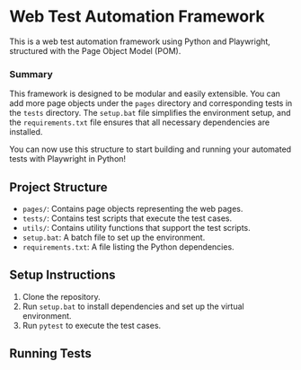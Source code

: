 # Web Test Automation Framework

This is a web test automation framework using Python and Playwright, structured with the Page Object Model (POM).


### Summary

This framework is designed to be modular and easily extensible. You can add more page objects under the `pages` directory and corresponding tests in the `tests` directory. The `setup.bat` file simplifies the environment setup, and the `requirements.txt` file ensures that all necessary dependencies are installed.

You can now use this structure to start building and running your automated tests with Playwright in Python!


## Project Structure

- `pages/`: Contains page objects representing the web pages.
- `tests/`: Contains test scripts that execute the test cases.
- `utils/`: Contains utility functions that support the test scripts.
- `setup.bat`: A batch file to set up the environment.
- `requirements.txt`: A file listing the Python dependencies.

## Setup Instructions

1. Clone the repository.
2. Run `setup.bat` to install dependencies and set up the virtual environment.
3. Run `pytest` to execute the test cases.

## Running Tests



